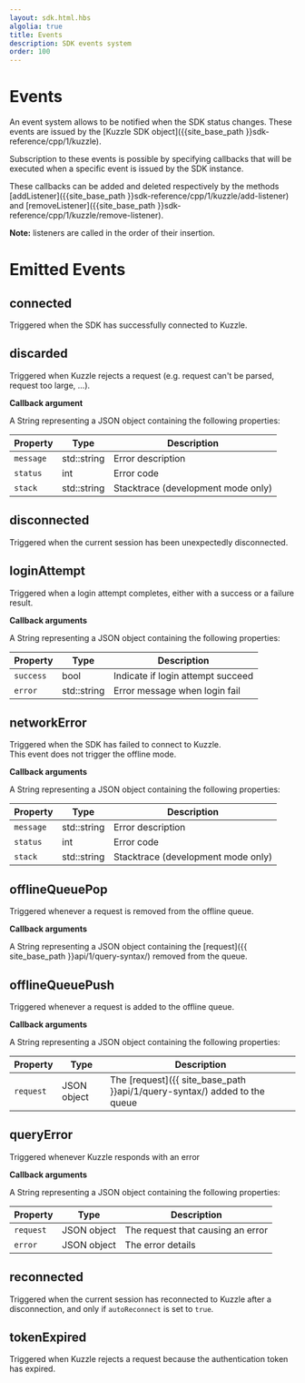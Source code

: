 ```yaml
---
layout: sdk.html.hbs
algolia: true
title: Events
description: SDK events system
order: 100
---
```


# Events

An event system allows to be notified when the SDK status changes. These events are issued by the [Kuzzle SDK object]({{site_base_path }}sdk-reference/cpp/1/kuzzle).

Subscription to these events is possible by specifying callbacks that will be executed when a specific event is issued by the SDK instance.  

These callbacks can be added and deleted respectively by the methods [addListener]({{site_base_path }}sdk-reference/cpp/1/kuzzle/add-listener) and [removeListener]({{site_base_path }}sdk-reference/cpp/1/kuzzle/remove-listener).

**Note:** listeners are called in the order of their insertion.

# Emitted Events

## connected

Triggered when the SDK has successfully connected to Kuzzle.

## discarded

Triggered when Kuzzle rejects a request (e.g. request can't be parsed, request too large, ...).

**Callback argument**

A String representing a JSON object containing the following properties:

| Property   | Type    | Description       |
| ---------- | ------- | ----------------- |
| `message` | std::string | Error description |
| `status` | int | Error code |
| `stack` | std::string | Stacktrace (development mode only) |

## disconnected

Triggered when the current session has been unexpectedly disconnected.

## loginAttempt

Triggered when a login attempt completes, either with a success or a failure result.

**Callback arguments**

A String representing a JSON object containing the following properties:

| Property   | Type    | Description       |
| ---------- | ------- | ----------------- |
| `success` | bool | Indicate if login attempt succeed |
| `error` | std::string | Error message when login fail |

## networkError

Triggered when the SDK has failed to connect to Kuzzle.  
This event does not trigger the offline mode.  

**Callback arguments**

A String representing a JSON object containing the following properties:

| Property   | Type    | Description       |
| ---------- | ------- | ----------------- |
| `message` | std::string | Error description |
| `status` | int | Error code |
| `stack` | std::string | Stacktrace (development mode only) |

## offlineQueuePop

Triggered whenever a request is removed from the offline queue.

**Callback arguments**

A String representing a JSON object containing the [request]({{ site_base_path }}api/1/query-syntax/) removed from the queue.

## offlineQueuePush

Triggered whenever a request is added to the offline queue.

**Callback arguments**

A String representing a JSON object containing the following properties:

| Property   | Type    | Description       |
| ---------- | ------- | ----------------- |
| `request` | JSON object | The [request]({{ site_base_path }}api/1/query-syntax/) added to the queue |    

## queryError

Triggered whenever Kuzzle responds with an error

**Callback arguments**

A String representing a JSON object containing the following properties:

| Property   | Type    | Description       |
| ---------- | ------- | ----------------- |
| `request` | JSON object | The request that causing an error |    
| `error` | JSON object | The error details |    

## reconnected

Triggered when the current session has reconnected to Kuzzle after a disconnection, and only if ``autoReconnect`` is set to ``true``.

## tokenExpired

Triggered when Kuzzle rejects a request because the authentication token has expired.
